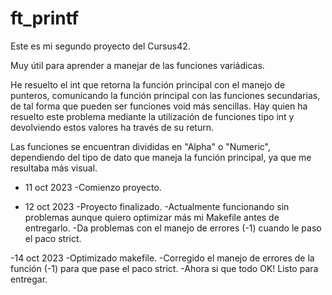 # ft_printf
Este es mi segundo proyecto del Cursus42.

Muy útil para aprender a manejar de las funciones variádicas.

He resuelto el int que retorna la función principal con el manejo de punteros, 
comunicando la función principal con las funciones secundarias, de tal forma que pueden ser funciones void más sencillas.
Hay quien ha resuelto este problema mediante la utilización de funciones tipo int 
y devolviendo estos valores ha través de su return.

Las funciones se encuentran divididas en "Alpha" o "Numeric", 
dependiendo del tipo de dato que maneja la función principal, ya que me resultaba más visual.

- 11 oct 2023
  -Comienzo proyecto.

- 12 oct 2023
  -Proyecto finalizado.
  -Actualmente funcionando sin problemas aunque quiero optimizar más mi Makefile antes de entregarlo.
  -Da problemas con el manejo de errores (-1) cuando le paso el paco strict.

-14 oct 2023
  -Optimizado makefile.
  -Corregido el manejo de errores de la función (-1) para que pase el paco strict.
  -Ahora si que todo OK! Listo para entregar.
